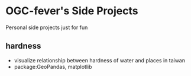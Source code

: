 # OGC-fever's Side Projects

Personal side projects just for fun

## hardness
- visualize relationship between hardness of water and places in taiwan
- package:GeoPandas, matplotlib